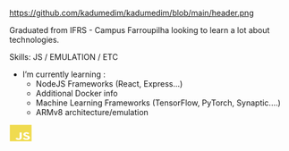 [https://github.com/kadumedim/kadumedim/blob/main/header.png ](https://github.com/kadumedim/kadumedim/blob/main/header.png?raw=true)

Graduated from IFRS - Campus Farroupilha looking to learn a lot about technologies.

Skills: JS / EMULATION / ETC

- I’m currently learning : 
    * NodeJS Frameworks (React, Express...)
    * Additional Docker info
    * Machine Learning Frameworks (TensorFlow, PyTorch, Synaptic....)
    * ARMv8 architecture/emulation

<img align="center" alt="Rafa-Js" height="30" width="40" src="https://raw.githubusercontent.com/devicons/devicon/master/icons/javascript/javascript-plain.svg">

